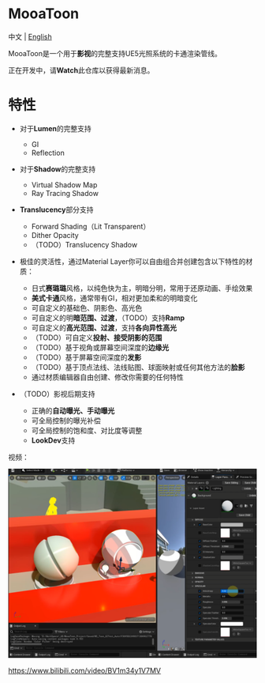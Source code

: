 # MooaToon
中文 | [English](https://github.com/JasonMa0012/MooaToon)

MooaToon是一个用于**影视**的完整支持UE5光照系统的卡通渲染管线。

正在开发中，请**Watch**此仓库以获得最新消息。

# 特性

- 对于**Lumen**的完整支持
  - GI
  - Reflection
  
- 对于**Shadow**的完整支持

  - Virtual Shadow Map
  - Ray Tracing Shadow

- **Translucency**部分支持

  - Forward Shading（Lit Transparent）
  - Dither Opacity
  - （TODO）Translucency Shadow

- 极佳的灵活性，通过Material Layer你可以自由组合并创建包含以下特性的材质：

  - 日式**赛璐璐**风格，以纯色快为主，明暗分明，常用于还原动画、手绘效果
  - **美式卡通**风格，通常带有GI，相对更加柔和的明暗变化
  - 可自定义的基础色、阴影色、高光色
  - 可自定义的明**暗范围、过渡**，（TODO）支持**Ramp**
  - 可自定义的**高光范围、过渡**，支持**各向异性高光**
  - （TODO）可自定义**投射、接受阴影的范围**
  - （TODO）基于视角或屏幕空间深度的**边缘光**
  - （TODO）基于屏幕空间深度的**发影**
  - （TODO）基于顶点法线、法线贴图、球面映射或任何其他方法的**脸影**
  - 通过材质编辑器自由创建、修改你需要的任何特性

- （TODO）影视后期支持

  - 正确的**自动曝光、手动曝光**
  - 可全局控制的曝光补偿
  - 可全局控制的饱和度、对比度等调整
  - **LookDev**支持

视频：

![image-20220613220050376](README_CN.assets/image-20220613220050376.png)

https://www.bilibili.com/video/BV1m34y1V7MV

